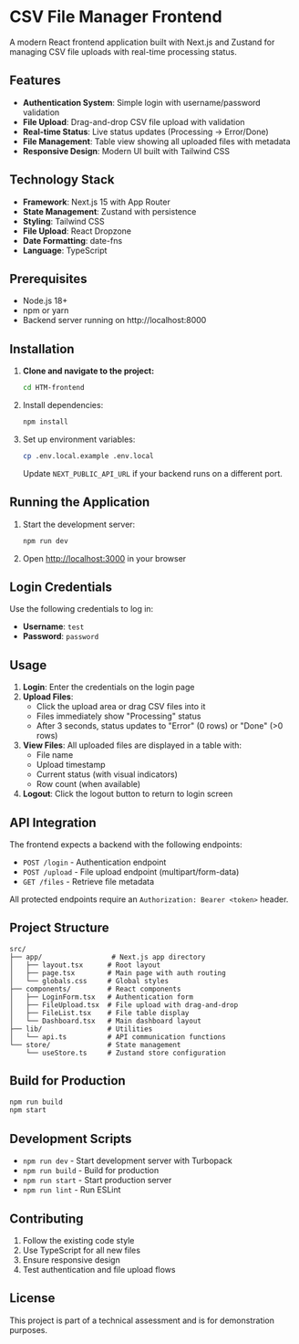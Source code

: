 # CSV File Manager Frontend

A modern React frontend application built with Next.js and Zustand for managing CSV file uploads with real-time processing status.

## Features

- **Authentication System**: Simple login with username/password validation
- **File Upload**: Drag-and-drop CSV file upload with validation
- **Real-time Status**: Live status updates (Processing → Error/Done)
- **File Management**: Table view showing all uploaded files with metadata
- **Responsive Design**: Modern UI built with Tailwind CSS

## Technology Stack

- **Framework**: Next.js 15 with App Router
- **State Management**: Zustand with persistence
- **Styling**: Tailwind CSS
- **File Upload**: React Dropzone
- **Date Formatting**: date-fns
- **Language**: TypeScript

## Prerequisites

- Node.js 18+
- npm or yarn
- Backend server running on http://localhost:8000

## Installation

1. **Clone and navigate to the project:**

   ```bash
   cd HTM-frontend
   ```
2. Install dependencies:

   ```bash
   npm install
   ```

3. Set up environment variables:
   ```bash
   cp .env.local.example .env.local
   ```
   Update `NEXT_PUBLIC_API_URL` if your backend runs on a different port.

## Running the Application

1. Start the development server:

   ```bash
   npm run dev
   ```

2. Open [http://localhost:3000](http://localhost:3000) in your browser

## Login Credentials

Use the following credentials to log in:

- **Username**: `test`
- **Password**: `password`

## Usage

1. **Login**: Enter the credentials on the login page
2. **Upload Files**:
   - Click the upload area or drag CSV files into it
   - Files immediately show "Processing" status
   - After 3 seconds, status updates to "Error" (0 rows) or "Done" (>0 rows)
3. **View Files**: All uploaded files are displayed in a table with:
   - File name
   - Upload timestamp
   - Current status (with visual indicators)
   - Row count (when available)
4. **Logout**: Click the logout button to return to login screen

## API Integration

The frontend expects a backend with the following endpoints:

- `POST /login` - Authentication endpoint
- `POST /upload` - File upload endpoint (multipart/form-data)
- `GET /files` - Retrieve file metadata

All protected endpoints require an `Authorization: Bearer <token>` header.

## Project Structure

```
src/
├── app/                 # Next.js app directory
│   ├── layout.tsx      # Root layout
│   ├── page.tsx        # Main page with auth routing
│   └── globals.css     # Global styles
├── components/         # React components
│   ├── LoginForm.tsx   # Authentication form
│   ├── FileUpload.tsx  # File upload with drag-and-drop
│   ├── FileList.tsx    # File table display
│   └── Dashboard.tsx   # Main dashboard layout
├── lib/                # Utilities
│   └── api.ts          # API communication functions
└── store/              # State management
    └── useStore.ts     # Zustand store configuration
```

## Build for Production

```bash
npm run build
npm start
```

## Development Scripts

- `npm run dev` - Start development server with Turbopack
- `npm run build` - Build for production
- `npm run start` - Start production server
- `npm run lint` - Run ESLint

## Contributing

1. Follow the existing code style
2. Use TypeScript for all new files
3. Ensure responsive design
4. Test authentication and file upload flows

## License

This project is part of a technical assessment and is for demonstration purposes.
